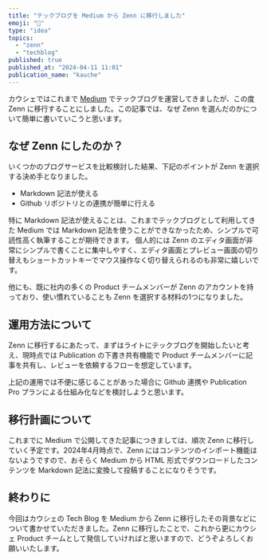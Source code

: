 ```yaml
---
title: "テックブログを Medium から Zenn に移行しました"
emoji: "💭"
type: "idea"
topics:
  - "zenn"
  - "techblog"
published: true
published_at: "2024-04-11 11:01"
publication_name: "kauche"
---
```


カウシェではこれまで [Medium](https://medium.com/kauche) でテックブログを運営してきましたが、この度 Zenn に移行することにしました。この記事では、なぜ Zenn を選んだのかについて簡単に書いていこうと思います。

## なぜ Zenn にしたのか？
いくつかのブログサービスを比較検討した結果、下記のポイントが Zenn を選択する決め手となりました。

- Markdown 記法が使える
- Github リポジトリとの連携が簡単に行える

特に Markdown 記法が使えることは、これまでテックブログとして利用してきた Medium では Markdown 記法を使うことができなかったため、シンプルで可読性高く執筆することが期待できます。
個人的には Zenn のエディタ画面が非常にシンプルで書くことに集中しやすく、エディタ画面とプレビュー画面の切り替えもショートカットキーでマウス操作なく切り替えられるのも非常に嬉しいです。

他にも、既に社内の多くの Product チームメンバーが Zenn のアカウントを持っており、使い慣れていることも Zenn を選択する材料の1つになりました。

## 運用方法について
Zenn に移行するにあたって、まずはライトにテックブログを開始したいと考え、現時点では Publication の下書き共有機能で Product チームメンバーに記事を共有し、レビューを依頼するフローを想定しています。

上記の運用では不便に感じることがあった場合に Github 連携や Publication Pro プランによる仕組み化などを検討しようと思います。

## 移行計画について
これまでに Medium で公開してきた記事につきましては、順次 Zenn に移行していく予定です。2024年4月時点で、Zenn にはコンテンツのインポート機能はないようですので、おそらく Medium から HTML 形式でダウンロードしたコンテンツを Markdown 記法に変換して投稿することになりそうです。

## 終わりに
今回はカウシェの Tech Blog を Medium から Zenn に移行したその背景などについて書かせていただきました。Zenn に移行したことで、これから更にカウシェ Product チームとして発信していければと思いますので、どうぞよろしくお願いいたします。